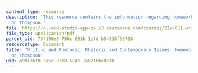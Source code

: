 ```yaml
---
content_type: resource
description: 'This resource contains the information regarding homework 12: questions
  on thompson.'
file: https://ol-ocw-studio-app-qa.s3.amazonaws.com/courses/21w-011-writing-and-rhetoric-rhetoric-and-contemporary-issues-fall-2015/49f436f8ca5c8318524e1a8710bc83f8_MIT21W_011F15_HW12.pdf
file_type: application/pdf
parent_uid: 704190e8-756c-601b-1e7d-b54035f50703
resourcetype: Document
title: 'Writing and Rhetoric: Rhetoric and Contemporary Issues: Homework 12: Questions
  on Thompson'
uid: 49f436f8-ca5c-8318-524e-1a8710bc83f8
---
```

